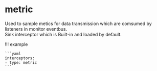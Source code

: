 # metric

Used to sample metics for data transmission which are comsumed by listeners in monitor eventbus.  
Sink interceptor which is Built-in and loaded by default.

!!! example

    ```yaml
    interceptors:
    - type: metric
    ```


